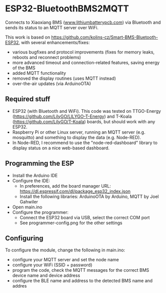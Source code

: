 # ESP32-BluetoothBMS2MQTT

Connects to Xiaoxiang BMS (www.lithiumbatterypcb.com) via Bluetooth and sends its status to an MQTT server over WiFi.

This work is based on https://github.com/kolins-cz/Smart-BMS-Bluetooth-ESP32, with several enhancements/fixes:
* various bugfixes and protocol improvements (fixes for memory leaks, reboots and reconnect problems)
* more advanced timeout and connection-related features, saving energy of the BMS
* added MQTT functionality
* removed the display routines (uses MQTT instead)
* over-the-air updates (via ArduinoOTA)

## Required stuff
* ESP32 (with Bluetooth and WiFi). This code was tested on TTGO-Energy (https://github.com/LilyGO/LILYGO-T-Energy) and T-Koala (https://github.com/LilyGO/T-Koala) boards, but should work with any ESP32.
* Raspberry Pi or other Linux server, running an MQTT server (e.g. mosquitto) and something to display the data (e.g. Node-RED).
* In Node-RED, I recommend to use the "node-red-dashboard" library to display status on a nice web-based dashboard.

## Programming the ESP
* Install the Arduino IDE
* Configure the IDE:
	* In preferences, add the board manager URL: https://dl.espressif.com/dl/package_esp32_index.json
	* Install the following libraries: ArduinoOTA by Arduino, MQTT by Joel Gahwiler
* Open main.ino
* Configure the programmer:
	* Connect the ESP32 board via USB, select the correct COM port
	* See programmer-config.png for the other settings

## Configuring
To configure the module, change the following in main.ino:
* configure your MQTT server and set the node name
* configure your WiFi (SSID + password)
* program the code, check the MQTT messages for the correct BMS device name and device address
* configure the BLE name and address to the detected BMS name and addres
